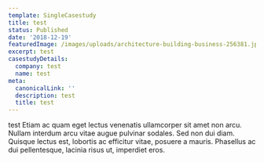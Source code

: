 ```yaml
---
template: SingleCasestudy
title: test
status: Published
date: '2018-12-19'
featuredImage: /images/uploads/architecture-building-business-256381.jpg
excerpt: test
casestudyDetails:
  company: test
  name: test
meta:
  canonicalLink: ''
  description: test
  title: test
---
```


test Etiam ac quam eget lectus venenatis ullamcorper sit amet non arcu. Nullam interdum arcu vitae augue pulvinar sodales. Sed non dui diam. Quisque lectus est, lobortis ac efficitur vitae, posuere a mauris. Phasellus ac dui pellentesque, lacinia risus ut, imperdiet eros.
